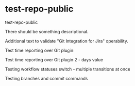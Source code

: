 # test-repo-public
test-repo-public

There should be something descriptional.

Additional text to validate "Git Integration for Jira" operability.

Test time reporting over Git plugin

Test time reporting over Git plugin 2 - days value

Testing workflow statuses switch - multiple transitions at once

Testing branches and commit commands



